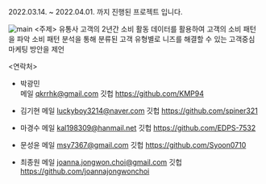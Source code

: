 2022.03.14. ~ 2022.04.01. 까지 진행된 프로젝트 입니다.


![main](https://user-images.githubusercontent.com/102858692/161479600-5540a50a-92e9-495d-8e7b-76c44f60be49.png)
<주제>
유통사 고객의 2년간 소비 활동 데이터를 활용하여 고객의 소비 패턴을 파악
소비 패턴 분석을 통해 분류된 고객 유형별로 니즈를 해결할 수 있는 고객중심 마케팅 방안을 제언







<연락처>
- 박광민  
메일 qkrrhk@gmail.com 깃헙 https://github.com/KMP94

- 김기현 
메일 luckyboy3214@naver.com 깃헙 https://github.com/spiner321

- 마경수 
메일 kal198309@hanmail.net 깃헙 https://github.com/EDPS-7532

- 문성윤 
메일 msy7367@gmail.com 깃헙 https://github.com/Syoon0710

- 최종원 
메일 joanna.jongwon.choi@gmail.com 깃헙 https://github.com/joannajongwonchoi
